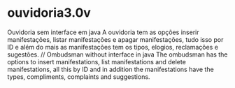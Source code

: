 # ouvidoria3.0v
Ouvidoria sem interface em java
A ouvidoria tem as opções inserir manifestações, listar manifestações e apagar manifestações, tudo isso por ID e além do mais as manifestações tem os tipos, elogios, reclamações e sugestões.
//
Ombudsman without interface in java
The ombudsman has the options to insert manifestations, list manifestations and delete manifestations, all this by ID and in addition the manifestations have the types, compliments, complaints and suggestions.
